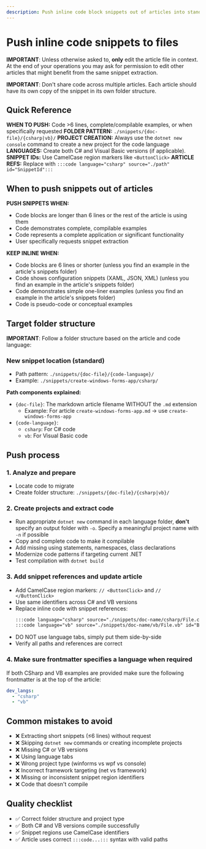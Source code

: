 ```yaml
---
description: Push inline code block snippets out of articles into standalone files with proper project structure.
---
```


# Push inline code snippets to files

**IMPORTANT**: Unless otherwise asked to, **only** edit the article file in context. At the end of your operations you may ask for permission to edit other articles that might benefit from the same snippet extraction.

**IMPORTANT**: Don't share code across multiple articles. Each article should have its own copy of the snippet in its own folder structure.

## Quick Reference

**WHEN TO PUSH:** Code >6 lines, complete/compilable examples, or when specifically requested
**FOLDER PATTERN:** `./snippets/{doc-file}/{csharp|vb}/`
**PROJECT CREATION:** Always use the `dotnet new console` command to create a new project for the code language
**LANGUAGES:** Create both C# and Visual Basic versions (if applicable).
**SNIPPET IDs:** Use CamelCase region markers like `<ButtonClick>`
**ARTICLE REFS:** Replace with `:::code language="csharp" source="./path" id="SnippetId":::`

## When to push snippets out of articles

**PUSH SNIPPETS WHEN:**
- Code blocks are longer than 6 lines or the rest of the article is using them
- Code demonstrates complete, compilable examples
- Code represents a complete application or significant functionality
- User specifically requests snippet extraction

**KEEP INLINE WHEN:**
- Code blocks are 6 lines or shorter (unless you find an example in the article's snippets folder)
- Code shows configuration snippets (XAML, JSON, XML) (unless you find an example in the article's snippets folder)
- Code demonstrates simple one-liner examples (unless you find an example in the article's snippets folder)
- Code is pseudo-code or conceptual examples

## Target folder structure

**IMPORTANT**: Follow a folder structure based on the article and code language:

### New snippet location (standard)
- Path pattern: `./snippets/{doc-file}/{code-language}/`
- Example: `./snippets/create-windows-forms-app/csharp/`

**Path components explained:**
- `{doc-file}`: The markdown article filename WITHOUT the `.md` extension
  - Example: For article `create-windows-forms-app.md` → use `create-windows-forms-app`
- `{code-language}`: 
  - `csharp`: For C# code
  - `vb`: For Visual Basic code

## Push process

### 1. Analyze and prepare
- Locate code to migrate
- Create folder structure: `./snippets/{doc-file}/{csharp|vb}/`

### 2. Create projects and extract code
- Run appropriate `dotnet new` command in each language folder, **don't** specify an output folder with `-o`. Specify a meaningful project name with `-n` if possible
- Copy and complete code to make it compilable
- Add missing using statements, namespaces, class declarations
- Modernize code patterns if targeting current .NET
- Test compilation with `dotnet build`

### 3. Add snippet references and update article
- Add CamelCase region markers: `// <ButtonClick>` and `// </ButtonClick>`
- Use same identifiers across C# and VB versions
- Replace inline code with snippet references:
  ```markdown
  :::code language="csharp" source="./snippets/doc-name/csharp/File.cs" id="ButtonClick":::
  :::code language="vb" source="./snippets/doc-name/vb/File.vb" id="ButtonClick":::
  ```
- DO NOT use language tabs, simply put them side-by-side
- Verify all paths and references are correct

### 4. Make sure frontmatter specifies a language when required

If both CSharp and VB examples are provided make sure the following frontmatter is at the top of the article:

```yml
dev_langs:
  - "csharp"
  - "vb"
```

## Common mistakes to avoid

- ❌ Extracting short snippets (≤6 lines) without request
- ❌ Skipping `dotnet new` commands or creating incomplete projects
- ❌ Missing C# or VB versions
- ❌ Using language tabs
- ❌ Wrong project type (winforms vs wpf vs console)
- ❌ Incorrect framework targeting (net vs framework)
- ❌ Missing or inconsistent snippet region identifiers
- ❌ Code that doesn't compile

## Quality checklist

- ✅ Correct folder structure and project type
- ✅ Both C# and VB versions compile successfully
- ✅ Snippet regions use CamelCase identifiers
- ✅ Article uses correct `:::code...:::` syntax with valid paths